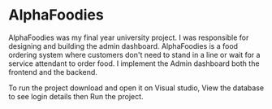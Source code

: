 # AlphaFoodies
AlphaFoodies was my final year university project. I was responsible for designing and building the admin dashboard.
AlphaFoodies is a food ordering system where customers don't need to stand in a line or wait for a service attendant to order food. 
I implement the Admin dashboard both the frontend and the backend.

To run the project download and open it on Visual studio, View the database to see login details then Run the project. 
